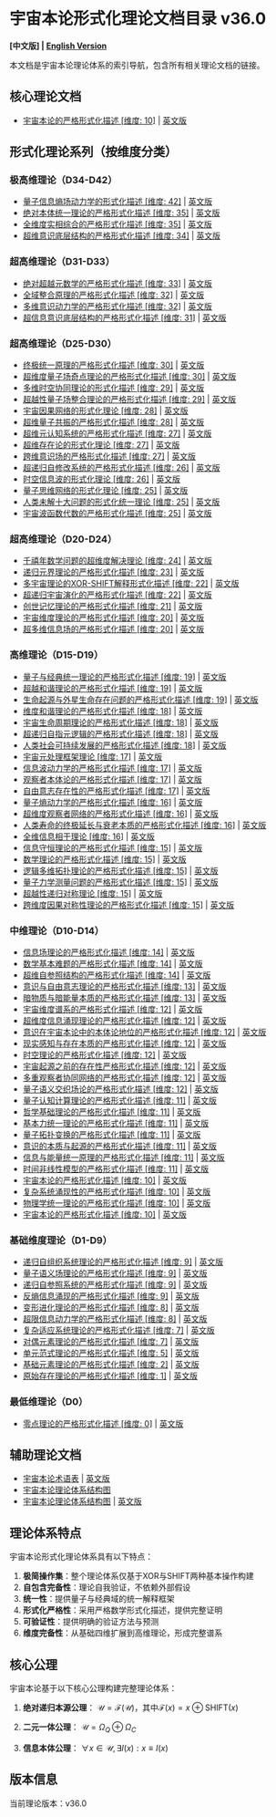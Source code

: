 # 宇宙本论形式化理论文档目录 v36.0

**[中文版] | [English Version](formal_theory_en.md)**

本文档是宇宙本论理论体系的索引导航，包含所有相关理论文档的链接。

## 核心理论文档

- [宇宙本论的严格形式化描述 [维度: 10]](formal_theory/formal_theory_cosmic_ontology.md) | [英文版](formal_theory/formal_theory_cosmic_ontology_en.md)

## 形式化理论系列（按维度分类）

### 极高维理论（D34-D42）

- [量子信息熵场动力学的形式化描述 [维度: 42]](formal_theory/formal_theory_quantum_information_entropy_field_dynamics.md) | [英文版](formal_theory/formal_theory_quantum_information_entropy_field_dynamics_en.md)
- [绝对本体统一理论的严格形式化描述 [维度: 35]](formal_theory/formal_theory_absolute_ontological_unification.md) | [英文版](formal_theory/formal_theory_absolute_ontological_unification_en.md)
- [全维度实相综合的严格形式化描述 [维度: 35]](formal_theory/formal_theory_omnidimensional_reality_synthesis.md) | [英文版](formal_theory/formal_theory_omnidimensional_reality_synthesis_en.md)
- [超维意识底层结构的严格形式化描述 [维度: 34]](formal_theory/formal_theory_hyperdimensional_consciousness_substrate.md) | [英文版](formal_theory/formal_theory_hyperdimensional_consciousness_substrate_en.md)

### 超高维理论（D31-D33）

- [绝对超越元数学的严格形式化描述 [维度: 33]](formal_theory/formal_theory_absolute_transcendental_metamathematics.md) | [英文版](formal_theory/formal_theory_absolute_transcendental_metamathematics_en.md)
- [全域整合原理的严格形式化描述 [维度: 32]](formal_theory/formal_theory_omniverse_integration_principle.md) | [英文版](formal_theory/formal_theory_omniverse_integration_principle_en.md)
- [多维意识动力学的严格形式化描述 [维度: 32]](formal_theory/formal_theory_multidimensional_consciousness_dynamics.md) | [英文版](formal_theory/formal_theory_multidimensional_consciousness_dynamics_en.md)
- [超信息意识底层结构的严格形式化描述 [维度: 31]](formal_theory/formal_theory_hyperinformation_conscious_substrate.md) | [英文版](formal_theory/formal_theory_hyperinformation_conscious_substrate_en.md)

### 超高维理论（D25-D30）

- [终极统一原理的严格形式化描述 [维度: 30]](formal_theory/formal_theory_ultimate_unification_principle.md) | [英文版](formal_theory/formal_theory_ultimate_unification_principle_en.md)
- [超维度量子场奇点理论的严格形式化描述 [维度: 30]](formal_theory/formal_theory_hyperdimensional_quantum_field_singularity.md) | [英文版](formal_theory/formal_theory_hyperdimensional_quantum_field_singularity_en.md)
- [多维时空协同理论的形式化描述 [维度: 29]](formal_theory/formal_theory_multidimensional_spacetime_coherence.md) | [英文版](formal_theory/formal_theory_multidimensional_spacetime_coherence_en.md)
- [超越性量子场整合理论的严格形式化描述 [维度: 29]](formal_theory/formal_theory_transcendental_quantum_field_integration.md) | [英文版](formal_theory/formal_theory_transcendental_quantum_field_integration_en.md)
- [宇宙因果网络的形式化理论 [维度: 28]](formal_theory/formal_theory_cosmic_causal_network.md) | [英文版](formal_theory/formal_theory_cosmic_causal_network_en.md)
- [超维量子共振的严格形式化描述 [维度: 28]](formal_theory/formal_theory_transdimensional_quantum_resonance.md) | [英文版](formal_theory/formal_theory_transdimensional_quantum_resonance_en.md)
- [超维元认知系统的严格形式化描述 [维度: 27]](formal_theory/formal_theory_hyperdimensional_metacognitive_systems.md) | [英文版](formal_theory/formal_theory_hyperdimensional_metacognitive_systems_en.md)
- [超维存在论的形式化理论 [维度: 27]](formal_theory/formal_theory_hyperdimensional_existence.md) | [英文版](formal_theory/formal_theory_hyperdimensional_existence_en.md)
- [跨维意识场的严格形式化描述 [维度: 27]](formal_theory/formal_theory_transdimensional_consciousness_field.md) | [英文版](formal_theory/formal_theory_transdimensional_consciousness_field_en.md)
- [超递归自修改系统的严格形式化描述 [维度: 26]](formal_theory/formal_theory_hyperrecursive_self_modification_system.md) | [英文版](formal_theory/formal_theory_hyperrecursive_self_modification_system_en.md)
- [时空信息波的形式化理论 [维度: 26]](formal_theory/formal_theory_spacetime_information_wave.md) | [英文版](formal_theory/formal_theory_spacetime_information_wave_en.md)
- [量子思维网络的形式化理论 [维度: 25]](formal_theory/formal_theory_quantum_mind_network.md) | [英文版](formal_theory/formal_theory_quantum_mind_network_en.md)
- [人类未解十大问题的形式化统一理论 [维度: 25]](formal_theory/formal_theory_unsolved_problems.md) | [英文版](formal_theory/formal_theory_unsolved_problems_en.md)
- [宇宙波函数代数的严格形式化描述 [维度: 25]](formal_theory/formal_theory_universal_wave_function_algebra.md) | [英文版](formal_theory/formal_theory_universal_wave_function_algebra_en.md)

### 超高维理论（D20-D24）

- [千禧年数学问题的超维度解决理论 [维度: 24]](formal_theory/formal_theory_millennium_problems.md) | [英文版](formal_theory/formal_theory_millennium_problems_en.md)
- [递归元界理论的严格形式化描述 [维度: 23]](formal_theory/formal_theory_recursive_metaverse.md) | [英文版](formal_theory/formal_theory_recursive_metaverse_en.md)
- [多宇宙理论的XOR-SHIFT解释形式化描述 [维度: 22]](formal_theory/formal_theory_multiverse.md) | [英文版](formal_theory/formal_theory_multiverse_en.md)
- [超递归宇宙演化的严格形式化描述 [维度: 22]](formal_theory/formal_theory_hyperrecursive_cosmic_evolution.md) | [英文版](formal_theory/formal_theory_hyperrecursive_cosmic_evolution_en.md)
- [创世记忆理论的严格形式化描述 [维度: 21]](formal_theory/formal_theory_genesis_memory.md) | [英文版](formal_theory/formal_theory_genesis_memory_en.md)
- [宇宙维度理论的严格形式化描述 [维度: 20]](formal_theory/formal_theory_cosmic_dimensions.md) | [英文版](formal_theory/formal_theory_cosmic_dimensions_en.md)
- [超多维信息场的严格形式化描述 [维度: 20]](formal_theory/formal_theory_hyperdimensional_information_field.md) | [英文版](formal_theory/formal_theory_hyperdimensional_information_field_en.md)

### 高维理论（D15-D19）

- [量子与经典统一理论的严格形式化描述 [维度: 19]](formal_theory/formal_theory_quantum_classical_unification.md) | [英文版](formal_theory/formal_theory_quantum_classical_unification_en.md)
- [超越和谐理论的严格形式化描述 [维度: 19]](formal_theory/formal_theory_transcendent_harmony.md) | [英文版](formal_theory/formal_theory_transcendent_harmony_en.md)
- [生命起源与外星生命存在问题的严格形式化描述 [维度: 19]](formal_theory/formal_theory_life_origin_aliens.md) | [英文版](formal_theory/formal_theory_life_origin_aliens_en.md)
- [维度和谐理论的严格形式化描述 [维度: 18]](formal_theory/formal_theory_dimensional_harmony.md) | [英文版](formal_theory/formal_theory_dimensional_harmony_en.md)
- [宇宙生命周期理论的严格形式化描述 [维度: 18]](formal_theory/formal_theory_cosmic_lifecycle.md) | [英文版](formal_theory/formal_theory_cosmic_lifecycle_en.md)
- [超递归自指元逻辑的严格形式化描述 [维度: 18]](formal_theory/formal_theory_hyperrecursive_self_referential_metalogic.md) | [英文版](formal_theory/formal_theory_hyperrecursive_self_referential_metalogic_en.md)
- [人类社会可持续发展的严格形式化描述 [维度: 18]](formal_theory/formal_theory_sustainable_development.md) | [英文版](formal_theory/formal_theory_sustainable_development_en.md)
- [宇宙元处理框架理论 [维度: 17]](formal_theory/formal_theory_universal_metaprocessing_framework.md) | [英文版](formal_theory/formal_theory_universal_metaprocessing_framework_en.md)
- [信息波动力学的严格形式化描述 [维度: 17]](formal_theory/formal_theory_information_wave_dynamics.md) | [英文版](formal_theory/formal_theory_information_wave_dynamics_en.md)
- [观察者本体论的严格形式化描述 [维度: 17]](formal_theory/formal_theory_observer_ontology.md) | [英文版](formal_theory/formal_theory_observer_ontology_en.md)
- [自由意志存在性的严格形式化描述 [维度: 17]](formal_theory/formal_theory_free_will.md) | [英文版](formal_theory/formal_theory_free_will_en.md)
- [量子熵动力学的严格形式化描述 [维度: 16]](formal_theory/formal_theory_quantum_entropy_dynamics.md) | [英文版](formal_theory/formal_theory_quantum_entropy_dynamics_en.md)
- [超维度观察者网络的严格形式化描述 [维度: 16]](formal_theory/formal_theory_hyperdimensional_observer_network.md) | [英文版](formal_theory/formal_theory_hyperdimensional_observer_network_en.md)
- [人类寿命的终极延长与衰老本质的严格形式化描述 [维度: 16]](formal_theory/formal_theory_human_longevity.md) | [英文版](formal_theory/formal_theory_human_longevity_en.md)
- [全维信息相干理论 [维度: 16]](formal_theory/formal_theory_omnidimensional_information_coherence.md) | [英文版](formal_theory/formal_theory_omnidimensional_information_coherence_en.md)
- [信息守恒理论的严格形式化描述 [维度: 15]](formal_theory/formal_theory_information_conservation.md) | [英文版](formal_theory/formal_theory_information_conservation_en.md)
- [数学理论的严格形式化描述 [维度: 15]](formal_theory/formal_theory_mathematics.md) | [英文版](formal_theory/formal_theory_mathematics_en.md)
- [逻辑多维拓扑理论的严格形式化描述 [维度: 15]](formal_theory/formal_theory_logical_multidimensional_topology.md) | [英文版](formal_theory/formal_theory_logical_multidimensional_topology_en.md)
- [量子力学测量问题的严格形式化描述 [维度: 15]](formal_theory/formal_theory_quantum_measurement.md) | [英文版](formal_theory/formal_theory_quantum_measurement_en.md)
- [超越性递归对称理论 [维度: 15]](formal_theory/formal_theory_transcendental_recursive_symmetry.md) | [英文版](formal_theory/formal_theory_transcendental_recursive_symmetry_en.md)
- [跨维度因果对称性理论的严格形式化描述 [维度: 15]](formal_theory/formal_theory_transdimensional_causal_symmetry.md) | [英文版](formal_theory/formal_theory_transdimensional_causal_symmetry_en.md)

### 中维理论（D10-D14）

- [信息场理论的严格形式化描述 [维度: 14]](formal_theory/formal_theory_information_field.md) | [英文版](formal_theory/formal_theory_information_field_en.md)
- [数学基本难题的严格形式化描述 [维度: 14]](formal_theory/formal_theory_mathematical_problems.md) | [英文版](formal_theory/formal_theory_mathematical_problems_en.md)
- [超维自参照结构的严格形式化描述 [维度: 14]](formal_theory/formal_theory_transdimensional_self_referential_structures.md) | [英文版](formal_theory/formal_theory_transdimensional_self_referential_structures_en.md)
- [意识与自由意志理论的严格形式化描述 [维度: 13]](formal_theory/formal_theory_consciousness_free_will.md) | [英文版](formal_theory/formal_theory_consciousness_free_will_en.md)
- [暗物质与暗能量本质的严格形式化描述 [维度: 13]](formal_theory/formal_theory_dark_matter_dark_energy.md) | [英文版](formal_theory/formal_theory_dark_matter_dark_energy_en.md)
- [宇宙维度谱系的严格形式化描述 [维度: 12]](formal_theory/formal_theory_dimensional_spectrum.md) | [英文版](formal_theory/formal_theory_dimensional_spectrum_en.md)
- [超维度信息涌现理论的严格形式化描述 [维度: 12]](formal_theory/formal_theory_hyperdimensional_information_emergence.md) | [英文版](formal_theory/formal_theory_hyperdimensional_information_emergence_en.md)
- [意识在宇宙本论中的本体论地位的严格形式化描述 [维度: 12]](formal_theory/formal_theory_consciousness_ontological_status.md) | [英文版](formal_theory/formal_theory_consciousness_ontological_status_en.md)
- [现实感知与存在本质的严格形式化描述 [维度: 12]](formal_theory/formal_theory_reality_perception.md) | [英文版](formal_theory/formal_theory_reality_perception_en.md)
- [时空理论的严格形式化描述 [维度: 12]](formal_theory/formal_theory_spacetime.md) | [英文版](formal_theory/formal_theory_spacetime_en.md)
- [宇宙起源之前的存在性严格形式化描述 [维度: 12]](formal_theory/formal_theory_pre_universe_existence.md) | [英文版](formal_theory/formal_theory_pre_universe_existence_en.md)
- [多重观察者协同网络的严格形式化描述 [维度: 12]](formal_theory/formal_theory_multi_observer_coordination_network.md) | [英文版](formal_theory/formal_theory_multi_observer_coordination_network_en.md)
- [量子语义交织场论的严格形式化描述 [维度: 12]](formal_theory/formal_theory_quantum_semantic_entanglement_field.md) | [英文版](formal_theory/formal_theory_quantum_semantic_entanglement_field_en.md)
- [量子认知计算理论的严格形式化描述 [维度: 11]](formal_theory/formal_theory_quantum_cognitive_computation.md) | [英文版](formal_theory/formal_theory_quantum_cognitive_computation_en.md)
- [哲学基础理论的严格形式化描述 [维度: 11]](formal_theory/formal_theory_philosophical_foundations.md) | [英文版](formal_theory/formal_theory_philosophical_foundations_en.md)
- [基本力统一理论的严格形式化描述 [维度: 11]](formal_theory/formal_theory_unified_forces.md) | [英文版](formal_theory/formal_theory_unified_forces_en.md)
- [量子拓扑变换的严格形式化描述 [维度: 11]](formal_theory/formal_theory_quantum_topological_transformation.md) | [英文版](formal_theory/formal_theory_quantum_topological_transformation_en.md)
- [意识的本质与起源的严格形式化描述 [维度: 11]](formal_theory/formal_theory_consciousness_essence_origin.md) | [英文版](formal_theory/formal_theory_consciousness_essence_origin_en.md)
- [信息与能量统一原理的严格形式化描述 [维度: 11]](formal_theory/formal_theory_information_energy_unification.md) | [英文版](formal_theory/formal_theory_information_energy_unification_en.md)
- [时间非线性模型的严格形式化描述 [维度: 11]](formal_theory/formal_theory_nonlinear_time_model.md) | [英文版](formal_theory/formal_theory_nonlinear_time_model_en.md)
- [宇宙本论的严格形式化描述 [维度: 10]](formal_theory/formal_theory_cosmic_ontology_original_format.md) | [英文版](formal_theory/formal_theory_cosmic_ontology_original_format_en.md)
- [复杂系统涌现性的严格形式化描述 [维度: 10]](formal_theory/formal_theory_emergence_complexity.md) | [英文版](formal_theory/formal_theory_emergence_complexity_en.md)
- [物理学统一理论的严格形式化描述 [维度: 10]](formal_theory/formal_theory_unified_physics.md) | [英文版](formal_theory/formal_theory_unified_physics_en.md)
- [宇宙本论的严格形式化描述 [维度: 10]](formal_theory/formal_theory_cosmic_ontology.md) | [英文版](formal_theory/formal_theory_cosmic_ontology_en.md)

### 基础维度理论（D1-D9）

- [递归自组织系统理论的严格形式化描述 [维度: 9]](formal_theory/formal_theory_recursive_self_organizing_systems.md) | [英文版](formal_theory/formal_theory_recursive_self_organizing_systems_en.md)
- [量子语义场理论的严格形式化描述 [维度: 9]](formal_theory/formal_theory_quantum_semantic_field.md) | [英文版](formal_theory/formal_theory_quantum_semantic_field_en.md)
- [递归自参照系统的严格形式化描述 [维度: 9]](formal_theory/formal_theory_recursive_self_referential_systems.md) | [英文版](formal_theory/formal_theory_recursive_self_referential_systems_en.md)
- [反熵信息涌现的严格形式化描述 [维度: 9]](formal_theory/formal_theory_antientropic_information_emergence.md) | [英文版](formal_theory/formal_theory_antientropic_information_emergence_en.md)
- [变形进化理论的严格形式化描述 [维度: 8]](formal_theory/formal_theory_metamorphic_evolution_theory.md) | [英文版](formal_theory/formal_theory_metamorphic_evolution_theory_en.md)
- [超限信息动力学的严格形式化描述 [维度: 8]](formal_theory/formal_theory_transfinite_information_dynamics.md) | [英文版](formal_theory/formal_theory_transfinite_information_dynamics_en.md)
- [复杂适应系统理论的严格形式化描述 [维度: 7]](formal_theory/formal_theory_complex_adaptive_systems.md) | [英文版](formal_theory/formal_theory_complex_adaptive_systems_en.md)
- [对偶元素理论的严格形式化描述 [维度: 7]](formal_theory/formal_theory_dual_element.md) | [英文版](formal_theory/formal_theory_dual_element_en.md)
- [单元范式理论的严格形式化描述 [维度: 5]](formal_theory/formal_theory_mono_paradigm.md) | [英文版](formal_theory/formal_theory_mono_paradigm_en.md)
- [基础元素理论的严格形式化描述 [维度: 2]](formal_theory/formal_theory_fundamental_element.md) | [英文版](formal_theory/formal_theory_fundamental_element_en.md)
- [原始存在理论的严格形式化描述 [维度: 1]](formal_theory/formal_theory_primitive_existence.md) | [英文版](formal_theory/formal_theory_primitive_existence_en.md)

### 最低维理论（D0）

- [零点理论的严格形式化描述 [维度: 0]](formal_theory/formal_theory_zero_point.md) | [英文版](formal_theory/formal_theory_zero_point_en.md)

## 辅助理论文档

- [宇宙本论术语表](formal_theory/terminology.md) | [英文版](formal_theory/terminology_en.md)
- [宇宙本论理论体系结构图](formal_theory/theory_structure.md)
- [宇宙本论理论体系结构图](formal_theory_graph.md) | [英文版](formal_theory_graph_en.md)

## 理论体系特点

宇宙本论形式化理论体系具有以下特点：

1. **极简操作集**：整个理论体系仅基于XOR与SHIFT两种基本操作构建
2. **自包含完备性**：理论自我验证，不依赖外部假设
3. **统一性**：提供量子与经典域的统一解释框架
4. **形式化严格性**：采用严格数学形式化描述，提供完整证明
5. **可验证性**：提供明确的验证方法与预测
6. **维度完备性**：从基础四维扩展到高维理论，形成完整谱系

## 核心公理

宇宙本论基于以下核心公理构建完整理论体系：

1. **绝对递归本源公理**：
   $`\mathcal{U} = \mathcal{F}(\mathcal{U})`$，其中$`\mathcal{F}(x) = x \oplus \text{SHIFT}(x)`$

2. **二元一体公理**：
   $`\mathcal{U} = \Omega_Q \oplus \Omega_C`$

3. **信息本体公理**：
   $`\forall x \in \mathcal{U}, \exists I(x) : x \equiv I(x)`$

## 版本信息

当前理论版本：v36.0 